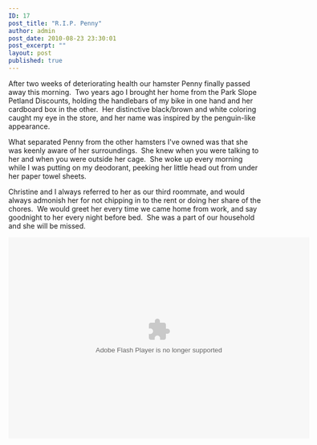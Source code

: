 ```yaml
---
ID: 17
post_title: "R.I.P. Penny"
author: admin
post_date: 2010-08-23 23:30:01
post_excerpt: ""
layout: post
published: true
---
```

After two weeks of deteriorating health our hamster Penny finally passed away this morning.  Two years ago I brought her home from the Park Slope Petland Discounts, holding the handlebars of my bike in one hand and her cardboard box in the other.  Her distinctive black/brown and white coloring caught my eye in the store, and her name was inspired by the penguin-like appearance.

What separated Penny from the other hamsters I've owned was that she was keenly aware of her surroundings.  She knew when you were talking to her and when you were outside her cage.  She woke up every morning while I was putting on my deodorant, peeking her little head out from under her paper towel sheets.

Christine and I always referred to her as our third roommate, and would always admonish her for not chipping in to the rent or doing her share of the chores.  We would greet her every time we came home from work, and say goodnight to her every night before bed.  She was a part of our household and she will be missed.

<object width="600" height="400" classid="clsid:d27cdb6e-ae6d-11cf-96b8-444553540000" codebase="http://download.macromedia.com/pub/shockwave/cabs/flash/swflash.cab#version=6,0,40,0"><param name="flashvars" value="host=picasaweb.google.com&amp;hl=en_US&amp;feat=flashalbum&amp;RGB=0xffffff&amp;feed=http%3A%2F%2Fpicasaweb.google.com%2Fdata%2Ffeed%2Fapi%2Fuser%2Fekoleda%2Falbumid%2F5317145112194186145%3Falt%3Drss%26kind%3Dphoto%26hl%3Den_US" /><param name="src" value="http://picasaweb.google.com/s/c/bin/slideshow.swf" /><embed width="600" height="400" type="application/x-shockwave-flash" src="http://picasaweb.google.com/s/c/bin/slideshow.swf" flashvars="host=picasaweb.google.com&amp;hl=en_US&amp;feat=flashalbum&amp;RGB=0xffffff&amp;feed=http%3A%2F%2Fpicasaweb.google.com%2Fdata%2Ffeed%2Fapi%2Fuser%2Fekoleda%2Falbumid%2F5317145112194186145%3Falt%3Drss%26kind%3Dphoto%26hl%3Den_US" /></object>